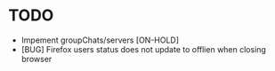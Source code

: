 # TODO
- Impement groupChats/servers [ON-HOLD]
- [BUG] Firefox users status does not update to offlien when closing browser